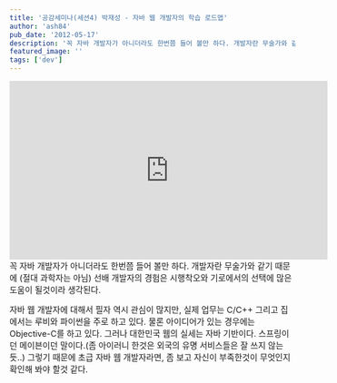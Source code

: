 ```yaml
---
title: '공감세미나(세션4) 박재성 - 자바 웹 개발자의 학습 로드맵'
author: 'ash84'
pub_date: '2012-05-17'
description: '꼭 자바 개발자가 아니더라도 한번쯤 들어 볼만 하다. 개발자란 무술가와 같기 때문에 (절대 과학자는 아님) 선배 개발자의 경험은 시행착오와 기로에'
featured_image: ''
tags: ['dev']
---
```



<center>  
<iframe allowfullscreen="" frameborder="0" height="315" src="http://www.youtube.com/embed/3mgMwObtaQ0" width="560"></iframe>  
</center><span style="font-size: 11pt; ">꼭 자바 개발자가 아니더라도 한번쯤 들어 볼만 하다. 개발자란 무술가와 </span><span style="font-size: 11pt; ">같기 때문에 (절대 과학자는 아님) 선배 개발자의 경험은 시행착오와 기로에서의 선택에 많은 도움이 될것이라 생각된다. </span>

<span style="font-size: 11pt; ">자바 웹 개발자에 대해서 필자 역시 관심이 많지만, 실제 업무는 C/C++ 그리고 집에서는 루비와 파이썬을 주로 하고 있다. 물론 아이디어가 있는 경우에는 Objective-C를 하고 있다. 그러나 대한민국 웹의 실세는 자바 기반이다. 스프링이던 메이븐이던 말이다.(좀 아이러니 한것은 외국의 유명 서비스들은 잘 쓰지 않는듯..) 그렇기 때문에 초급 자바 웹 개발자라면, 좀 보고 자신이 부족한것이 무엇인지 확인해 봐야 할것 같다. </span>



